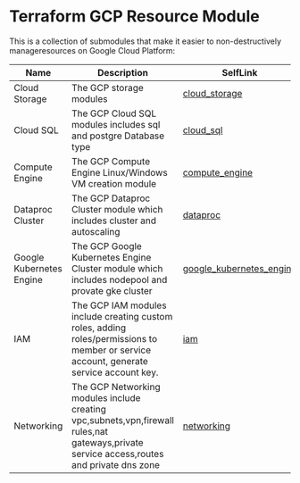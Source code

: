 # Terraform GCP Resource Module 

This is a collection of submodules that make it easier to non-destructively manageresources on Google Cloud Platform:

| Name | Description | SelfLink
|------|-------------|------|
| Cloud Storage | The GCP storage modules | [cloud_storage](https://gitlab.com/SearceLearning/gcp-terraform-skeleton/-/tree/master/env/prod/global/gcs) |
| Cloud SQL | The GCP Cloud SQL modules includes sql and postgre Database type | [cloud_sql](https://gitlab.com/SearceLearning/gcp-terraform-skeleton/-/tree/master/env/prod/regions/us-central1/cloudsql) |
| Compute Engine | The GCP Compute Engine Linux/Windows VM creation module | [compute_engine](https://gitlab.com/SearceLearning/gcp-terraform-skeleton/-/tree/master/env/prod/regions/us-central1/gce_groups) |
| Dataproc Cluster | The GCP Dataproc Cluster module which includes cluster and autoscaling | [dataproc](https://gitlab.com/SearceLearning/gcp-terraform-skeleton/-/tree/master/env/prod/regions/us-central1/dataproc) |
| Google Kubernetes Engine | The GCP Google Kubernetes Engine Cluster module which includes nodepool and provate gke cluster | [google_kubernetes_engine](https://gitlab.com/SearceLearning/gcp-terraform-skeleton/-/tree/master/env/prod/regions/us-central1/gke_cluster) |
| IAM | The GCP IAM modules include creating custom roles, adding roles/permissions to member or service account, generate service account key. | [iam](https://gitlab.com/SearceLearning/gcp-terraform-skeleton/-/tree/master/env/prod/global/iam) |
| Networking | The GCP Networking modules include creating vpc,subnets,vpn,firewall rules,nat gateways,private service access,routes and private dns zone  | [networking](https://gitlab.com/SearceLearning/gcp-terraform-skeleton/-/tree/master/env/prod/global/networking) |


